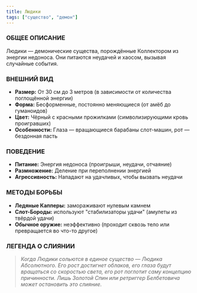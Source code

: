 ```yaml
---
title: Людики
tags: ["существо", "демон"]
---
```


### ОБЩЕЕ ОПИСАНИЕ

Людики — демонические существа, порождённые Коллектором из энергии недоноса. Они питаются неудачей и хаосом, вызывая случайные события.

### ВНЕШНИЙ ВИД

- **Размер:** От 30 см до 3 метров (в зависимости от количества поглощённой энергии)
- **Форма:** Бесформенные, постоянно меняющиеся (от амёб до гуманоидов)
- **Цвет:** Чёрный с красными прожилками (символизирующими кровь проигравших)
- **Особенности:** Глаза — вращающиеся барабаны слот-машин, рот — бездонная пасть

### ПОВЕДЕНИЕ

- **Питание:** Энергия недоноса (проигрыши, неудачи, отчаяние)
- **Размножение:** Деление при переполнении энергией
- **Агрессивность:** Нападают на удачливых, чтобы вызвать неудачи

### МЕТОДЫ БОРЬБЫ

- **Ледяные Капперы:** замораживают нулевым камнем
- **Слот-Бороды:** используют "стабилизаторы удачи" (амулеты из твёрдой удачи)
- **Обычное оружие:** неэффективно (проходит сквозь тело или превращается во что-то другое)

### ЛЕГЕНДА О СЛИЯНИИ

> *Когда Людики сольются в единое существо — Людика Абсолютного. Его рост достигнет облаков, его глаза будут вращаться со скоростью света, его рот поглотит саму концепцию причинности. Лишь Золотой Спин или ретриггер Белбетовича может остановить это слияние.*